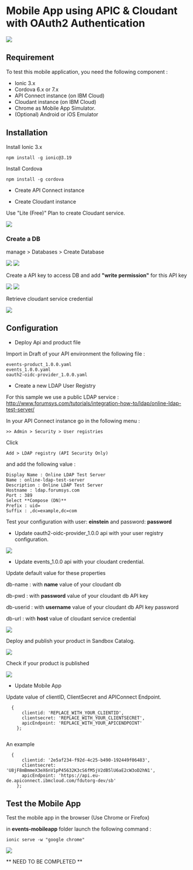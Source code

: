 # Mobile App using APIC & Cloudant with OAuth2 Authentication

<img src= ./ressources/draw.io.logicalflow.png>

## Requirement

To test this mobile application, you need the following component :

- Ionic 3.x
- Cordova 6.x or 7.x
- API Connect instance (on IBM Cloud)
- Cloudant instance (on IBM Cloud)
- Chrome as Mobile App Simulator.
- (Optional) Android or iOS Emulator

## Installation

Install Ionic 3.x

```
npm install -g ionic@3.19
```

Install Cordova

```
npm install -g cordova
```

- Create API Connect instance

- Create Cloudant instance

Use "Lite (Free)" Plan to create Cloudant service.

<img src= ./ressources/cloudant.png>

### Create a DB

manage > Databases > Create Database

<img src= ./ressources/cloudantcreatedb.png>
<img src= ./ressources/cloudantcreatedb2.png>

Create a API key to access DB and add **"write permission"** for this API key

<img src= ./ressources/cloudantsetpermission.png>

<img src= ./ressources/cloudantaddkey.png>

Retrieve cloudant service credential

<img src= ./ressources/cloudantcredential.png>



## Configuration

- Deploy Api and product file

Import in Draft of your API environment the following file :

```
events-product_1.0.0.yaml
events_1.0.0.yaml
oauth2-oidc-provider_1.0.0.yaml
```

- Create a new LDAP User Registry

For this sample we use a public LDAP service : http://www.forumsys.com/tutorials/integration-how-to/ldap/online-ldap-test-server/

In your API Connect instance go in the following menu :

```
>> Admin > Security > User registries
```

Click 

```
Add > LDAP registry (API Security Only)
```

and add the following value :

```
Display Name : Online LDAP Test Server
Name : online-ldap-test-server
Description : Online LDAP Test Server
Hostname : ldap.forumsys.com
Port : 389
Select **Compose (DN)**
Prefix : uid=
Suffix : ,dc=example,dc=com
```

Test your configuration with user: **einstein** and password: **password**

- Update oauth2-oidc-provider_1.0.0 api with your user registry configuration.

<img src= ./ressources/authentication.png>

- Update events_1.0.0 api with your cloudant credential.

Update default value for these properties

db-name :  with **name** value of your cloudant db

db-pwd :  with **password** value of your cloudant db API key

db-userid : with **username** value of your cloudant db API key password

db-url : with **host** value of cloudant service credential

<img src= ./ressources/cloudantproperties.png>

Deploy and publish your product in Sandbox Catalog.

<img src= ./ressources/apicpublish.png>

Check if your product is published

<img src= ./ressources/apicpublished.png>

- Update Mobile App

Update value of clientID, ClientSecret and APIConnect Endpoint.

```
  {
      clientid: 'REPLACE_WITH_YOUR_CLIENTID',
      clientsecret: 'REPLACE_WITH_YOUR_CLIENTSECRET',
      apicEndpoint: 'REPLACE_WITH_YOUR_APICENDPOINT'
    };
  
```

An example

```
  {
      clientid: '2e5af234-f92d-4c25-b490-192449f06483',
      clientsecret: 'U8jF8mBmmeX3eX6nV1pP45632K3cS6fM5jV2dB5lU6aE2cW3oD2hN1',
      apicEndpoint: 'https://api.eu-de.apiconnect.ibmcloud.com/fdutorg-dev/sb'
    };
```

## Test the Mobile App

Test the mobile app in the browser (Use Chrome or Firefox)

in **events-mobileapp** folder launch the following command :

```
ionic serve -w "google chrome"
```


<img src= ./ressources/eventsscreenshot.gif>

** NEED TO BE COMPLETED **

